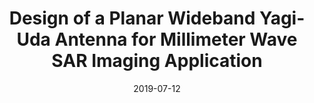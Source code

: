 ---
draft: false
doi: 10.1109/APUSNCURSINRSM.2019.8888588
title: Design of a Planar Wideband Yagi-Uda Antenna for Millimeter Wave SAR Imaging Application

publication_types:
  - "paper-conference"
authors:
  - Yuan Gao
  - Mohammad Tayeb Ghasr
  - Reza Zoughi
publication: In *IEEE International Symposium on Antennas and Propagation and USNC-URSI Radio Science Meeting*
publication_short: In *IEEE International Symposium on Antennas and Propagation and USNC-URSI Radio Science Meeting*
featured: false
image:
  filename: featured
  focal_point: Smart
  preview_only: false
date: 2019-07-12
---